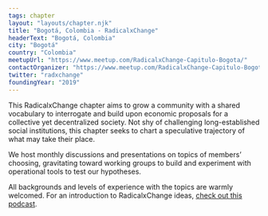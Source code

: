 ```yaml
---
tags: chapter
layout: "layouts/chapter.njk"
title: "Bogotá, Colombia - RadicalxChange"
headerText: "Bogotá, Colombia"
city: "Bogotá"
country: "Colombia"
meetupUrl: "https://www.meetup.com/RadicalxChange-Capitulo-Bogota/"
contactOrganizer: "https://www.meetup.com/RadicalxChange-Capitulo-Bogota/"
twitter: "radxchange"
foundingYear: "2019"
---
```

This RadicalxChange chapter aims to grow a community with a shared vocabulary to interrogate and build upon economic proposals for a collective yet decentralized society. Not shy of challenging long-established social institutions, this chapter seeks to chart a speculative trajectory of what may take their place.

We host monthly discussions and presentations on topics of members’ choosing, gravitating toward working groups to build and experiment with operational tools to test our hypotheses.

All backgrounds and levels of experience with the topics are warmly welcomed. For an introduction to RadicalxChange ideas, [check out this podcast](https://80000hours.org/podcast/episodes/glen-weyl-radically-reforming-capitalism-and-democracy/).